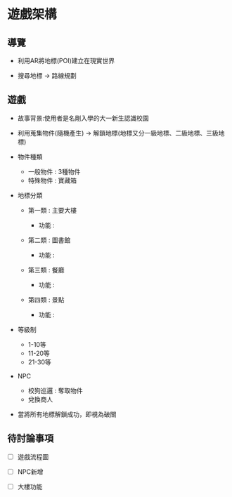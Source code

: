 # 遊戲架構

## 導覽

* 利用AR將地標(POI)建立在現實世界

* 搜尋地標 -> 路線規劃


## 遊戲

* 故事背景:使用者是名剛入學的大一新生認識校園

* 利用蒐集物件(隨機產生) -> 解鎖地標(地標又分一級地標、二級地標、三級地標)

* 物件種類
  * 一般物件 : 3種物件
  * 特殊物件 : 寶藏箱

* 地標分類  
  * 第一類 : 主要大樓     
    * 功能 :
  * 第二類 : 圖書館     
    * 功能 :
  * 第三類 : 餐廳      
    * 功能 :
  * 第四類 : 景點 
  
    * 功能 :
    
* 等級制
  * 1-10等 
  * 11-20等
  * 21-30等

* NPC 
  * 校狗巡邏 : 奪取物件
  * 兌換商人
 
* 當將所有地標解鎖成功，即視為破關
  

## 待討論事項
- [ ] 遊戲流程圖
- [ ] NPC新增
- [ ] 大樓功能



